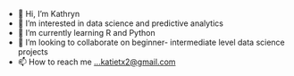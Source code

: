 - 👋 Hi, I’m Kathryn 
- 👀 I’m interested in data science and predictive analytics 
- 🌱 I’m currently learning R and Python
- 💞️ I’m looking to collaborate on beginner- intermediate level data science projects
- 📫 How to reach me ...katietx2@gmail.com

<!---
katietx2/katietx2 is a ✨ special ✨ repository because its `README.md` (this file) appears on your GitHub profile.
You can click the Preview link to take a look at your changes.
--->
